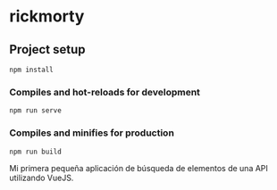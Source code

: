 # rickmorty

## Project setup
```
npm install
```

### Compiles and hot-reloads for development
```
npm run serve
```

### Compiles and minifies for production
```
npm run build
```
Mi primera pequeña aplicación de búsqueda de elementos de una API utilizando VueJS.
